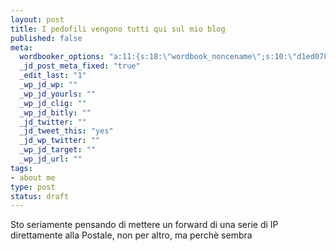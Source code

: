 ```yaml
--- 
layout: post
title: I pedofili vengono tutti qui sul mio blog
published: false
meta: 
  wordbooker_options: "a:11:{s:18:\"wordbook_noncename\";s:10:\"d1ed0784fe\";s:18:\"wordbook_page_post\";s:15:\"131388540210117\";s:18:\"wordbook_orandpage\";s:1:\"2\";s:23:\"wordbook_default_author\";s:1:\"1\";s:23:\"wordbook_extract_length\";s:3:\"256\";s:19:\"wordbook_actionlink\";s:3:\"200\";s:26:\"wordbooker_publish_default\";s:2:\"on\";s:18:\"wordbook_attribute\";s:8:\"BlogPost\";s:24:\"wordbooker_status_update\";s:2:\"on\";s:29:\"wordbooker_status_update_text\";s:26:\": Post :  %title% - %link%\";s:20:\"wordbook_comment_get\";s:2:\"on\";}"
  _jd_post_meta_fixed: "true"
  _edit_last: "1"
  _wp_jd_wp: ""
  _wp_jd_yourls: ""
  _wp_jd_clig: ""
  _wp_jd_bitly: ""
  _jd_twitter: ""
  _jd_tweet_this: "yes"
  _jd_wp_twitter: ""
  _wp_jd_target: ""
  _wp_jd_url: ""
tags: 
- about me
type: post
status: draft
---
```

Sto seriamente pensando di mettere un forward di una serie di IP direttamente alla Postale, non per altro, ma perchè sembra 

